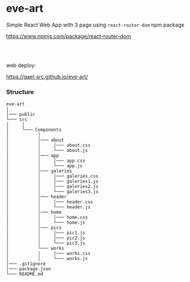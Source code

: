 # eve-art

Simple React Web App with 3 page using `react-router-dom` npm package

https://www.npmjs.com/package/react-router-dom

</br>
</br>

web deploy:

https://gael-src.github.io/eve-art/

### Structure

```
eve-art
│
│─── public
└─── src
│     │
│     └─── Components
│           │
│           │─── about
│           │     │─── about.css
│           │     └─── about.js
│           │─── app
│           │     │─── app.css
│           │     └─── app.js
│           │─── galeries
│           │     │─── galeries.css
│           │     │─── galeries1.js
│           │     │─── galeries2.js
│           │     └─── galeries3.js
│           │─── header
│           │     │─── header.css
│           │     └─── header.js
│           │─── home
│           │     │─── home.css
│           │     └─── home.js
│           │─── pics
│           │     │─── pic1.js
│           │     │─── pic2.js
│           │     └─── pic3.js
│           └─── works
│           │     │─── works.css
│           │     └─── works.js
│─── .gitignore
│─── package.json
└─── README.md
```
